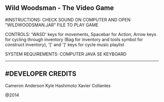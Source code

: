 Wild Woodsman - The Video Game
-----------------
#INSTRUCTIONS: 
CHECK SOUND ON COMPUTER AND OPEN "WILDWOODSMAN.JAR" FILE TO PLAY GAME

CONTROLS: 
'WASD' keys for movements,
Spacebar for Action,
Arrow keys for cycling through inventory (Bag for inventory and tools symbol for construct inventory), 
'[' and ']' keys for cycle music playlist 

SYSTEM REQUIREMENTS:
COMPUTER
JAVA SE
KEYBOARD


**************************
#DEVELOPER CREDITS
--------------------------
Cameron Anderson
Kyle Hashimoto
Xavier Collantes

@2014
